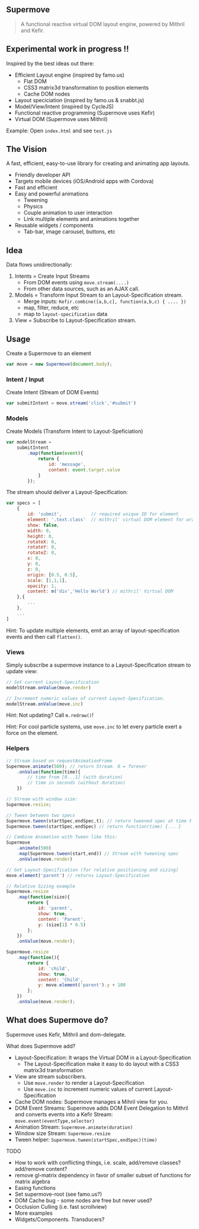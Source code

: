 Supermove
---------
> A functional reactive virtual DOM layout engine, powered by Mithril and Kefir.

## Experimental work in progress !!

Inspired by the best ideas out there:

* Efficient Layout engine (inspired by famo.us)
	* Flat DOM
	* CSS3 matrix3d transformation to position elements
	* Cache DOM nodes
* Layout speciciation (inspired by famo.us & snabbt.js)
* Model/View/Intent (inspired by CycleJS)
* Functional reactive programming (Supermove uses Kefir)
* Virtual DOM (Supermove uses Mithril)

Example: Open `index.html` and see `test.js`

## The Vision

A fast, efficient, easy-to-use library for creating
and animating app layouts.

* Friendly developer API
* Targets mobile devices (iOS/Android apps with Cordova)
* Fast and efficient
* Easy and powerful animations
	* Tweening
	* Physics
	* Couple animation to user interaction
	* Link multiple elements and animations together
* Reusable widgets / components
	* Tab-bar, image carousel, buttons, etc


## Idea

Data flows unidirectionally: 

1. Intents = Create Input Streams
	* From DOM events using `move.stream(....)` 
	* From other data sources, such as an AJAX call.
2. Models = Transform Input Stream to an Layout-Specification stream.
	* Merge inputs: `Kefir.combine([a,b,c], function(a,b,c) { .... })`
	* map, filter, reduce, etc
	* map to `layout-specification` data
3. View = Subscribe to Layout-Specification stream.

## Usage

Create a Supermove to an element
```javascript
var move = new Supermove(document.body);
```


### Intent / Input
Create Intent (Stream of DOM Events)
```javascript
var submitIntent = move.stream('click','#submit')
```

### Models

Create Models (Transform Intent to Layout-Speficiation)
```javascript
var modelStream = 
	submitIntent
		.map(function(event){
			return {
				id: 'message',
				content: event.target.value
			}
		});
```

The stream should deliver a Layout-Specification:
```javascript
var specs = [
	{
		id: 'submit',			// required unique ID for element
		element: '.text.class'  // mithril' virtual DOM element for wrapper surface.
		show: false,	
		width: 0,		
		height: 0,
		rotateX: 0,
		rotateY: 0,
		rotateZ: 0,
		x: 0,
		y: 0,
		z: 0,
		origin: [0.5, 0.5],
		scale: [1,1,1],
		opacity: 1,
		content: m('div','Hello World')	// mithril' Virtual DOM
	},{
		...
	},
	...
]
```

Hint: To update multiple elements, emit an array of layout-specification events and then call `flatten()`.

### Views

Simply subscribe a supermove instance to a Layout-Specification stream to update view:
```javascript
// Set current Layout-Specification
modelStream.onValue(move.render)

// Increment numeric values of current Layout-Specification.
modelStream.onValue(move.inc)
```

Hint: Not updating? Call `m.redraw()`!

Hint: For cool particle systems, use `move.inc` to let every particle exert a force on the element.

### Helpers

```javascript
// Stream based on requestAnimationFrame
Supermove.animate(500); // return Stream. 0 = forever
	.onValue(function(time){
		// time from [0...1] (with duration)
		// time in seconds (without duration)
	})

// Stream with window size:
Supermove.resize;

// Tween between two specs
Supermove.tween(startSpec,endSpec,t); // return tweened spec at time t.
Supermove.tween(startSpec,endSpec) // return function(time) {... }

// Combine Animation with Tween like this:
Supermove
	.animate(500)
	.map(Supermove.tween(start,end)) // Stream with tweening spec
	.onValue(move.render)

// Get Layout-Specification (for relative positioning and sizing)
move.element('parent') // returns Layout-Specification

// Relative Sizing example
Supermove.resize
	.map(function(size){
		return {
			id: 'parent',
			show: true,
			content: 'Parent',
			y: (size[1] * 0.5)
		};
	})
	.onValue(move.render);

Supermove.resize
	.map(function(){
		return {
			id: 'child',
			show: true,
			content: 'Child',
			y: move.element('parent').y + 100
		};
	})
	.onValue(move.render);

```

## What does Supermove do?

Supermove uses Kefir, Mithril and dom-delegate.

What does Supermove add?

* Layout-Specification: It wraps the Virtual DOM in a Layout-Specification
	* The Layout-Specification make it easy to do layout with a CSS3 matrix3d transformation
* View are stream subscribers.
	* Use `move.render` to render a Layout-Specification
	* Use `move.inc` to increment numeric values of current Layout-Specification
* Cache DOM nodes: Supermove manages a Mihril view for you.
* DOM Event Streams: Supermove adds DOM Event Delegation to Mithril and converts events into a Kefir Stream: `move.event(eventType,selector)`
* Animation Stream: `Supermove.animate(duration)`
* Window size Stream: `Supermove.resize`
* Tween helper: `Supermove.tween(startSpec,endSpec)(time)`


TODO

* How to work with conflicting things, i.e. scale, add/remove classes? add/remove content?
* remove gl-matrix dependency in favor of smaller subset of functions for matrix algebra
* Easing functions
* Set supermove-root (see famo.us?)
* DOM Cache bug - some nodes are free but never used?
* Occlusion Culling (i.e. fast scrollview)
* More examples
* Widgets/Components. Transducers?